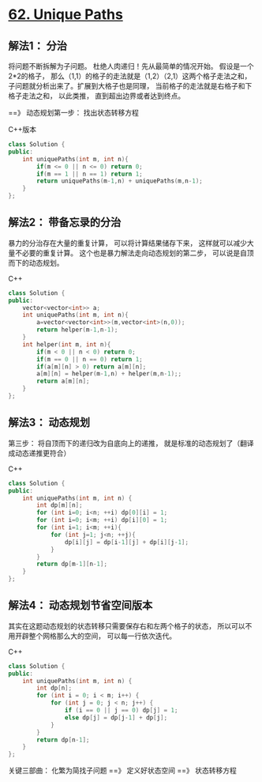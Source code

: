 # [62. Unique Paths](https://leetcode-cn.com/problems/unique-paths/)

## 解法1： 分治

将问题不断拆解为子问题。 杜绝人肉递归！先从最简单的情况开始。 假设是一个2*2的格子， 那么（1,1）的格子的走法就是（1,2）（2,1）这两个格子走法之和， 子问题就分析出来了。扩展到大格子也是同理， 当前格子的走法就是右格子和下格子走法之和， 以此类推， 直到超出边界或者达到终点。

==》 动态规划第一步： 找出状态转移方程

C++版本

```c++
class Solution {
public: 
    int uniquePaths(int m, int n){
        if(m <= 0 || n <= 0) return 0;
        if(m == 1 || n == 1) return 1;
        return uniquePaths(m-1,n) + uniquePaths(m,n-1);
    }
};
```

## 解法2： 带备忘录的分治

暴力的分治存在大量的重复计算， 可以将计算结果储存下来， 这样就可以减少大量不必要的重复计算。 这个也是暴力解法走向动态规划的第二步， 可以说是自顶而下的动态规划。

C++

```c++
class Solution {
public: 
    vector<vector<int>> a;
    int uniquePaths(int m, int n){
        a=vector<vector<int>>(m,vector<int>(n,0));
        return helper(m-1,n-1);
    }
    int helper(int m, int n){
        if(m < 0 || n < 0) return 0;
        if(m == 0 || n == 0) return 1;
        if(a[m][n] > 0) return a[m][n];
        a[m][n] = helper(m-1,n) + helper(m,n-1);;
        return a[m][n];
    }
};
```

## 解法3： 动态规划

第三步： 将自顶而下的递归改为自底向上的递推， 就是标准的动态规划了（翻译成动态递推更符合）

C++

```c++
class Solution {
public:
    int uniquePaths(int m, int n) {
        int dp[m][n];
        for (int i=0; i<n; ++i) dp[0][i] = 1;
        for (int i=0; i<m; ++i) dp[i][0] = 1;
        for (int i=1; i<m; ++i){
            for (int j=1; j<n; ++j){
                dp[i][j] = dp[i-1][j] + dp[i][j-1];
            }
        }
        return dp[m-1][n-1];
    }
};
```

## 解法4： 动态规划节省空间版本

其实在这题动态规划的状态转移只需要保存右和左两个格子的状态， 所以可以不用开辟整个网格那么大的空间， 可以每一行依次迭代。

C++

```c++
class Solution {
public: 
    int uniquePaths(int m, int n) {
        int dp[n];
        for (int i = 0; i < m; i++) {
            for (int j = 0; j < n; j++) {
                if (i == 0 || j == 0) dp[j] = 1;
                else dp[j] = dp[j-1] + dp[j];
            }
        }
        return dp[n-1];
    }
};
```





关键三部曲： 化繁为简找子问题 ==》 定义好状态空间 ==》 状态转移方程